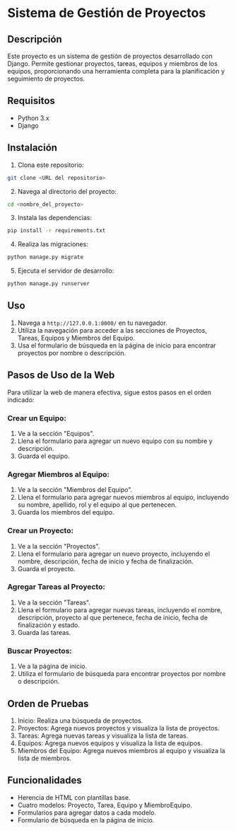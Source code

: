 # Sistema de Gestión de Proyectos

## Descripción

Este proyecto es un sistema de gestión de proyectos desarrollado con Django. Permite gestionar proyectos, tareas, equipos y miembros de los equipos, proporcionando una herramienta completa para la planificación y seguimiento de proyectos.

## Requisitos

- Python 3.x
- Django

## Instalación

1. Clona este repositorio: 
```bash
git clone <URL del repositorio>
```
2. Navega al directorio del proyecto: 
```bash
cd <nombre_del_proyecto>
```
3. Instala las dependencias: 
```bash
pip install -r requirements.txt
```
4. Realiza las migraciones: 
```bash
python manage.py migrate
```
5. Ejecuta el servidor de desarrollo: 
```bash
python manage.py runserver
```

## Uso

1. Navega a `http://127.0.0.1:8000/` en tu navegador.
2. Utiliza la navegación para acceder a las secciones de Proyectos, Tareas, Equipos y Miembros del Equipo.
3. Usa el formulario de búsqueda en la página de inicio para encontrar proyectos por nombre o descripción.

## Pasos de Uso de la Web
Para utilizar la web de manera efectiva, sigue estos pasos en el orden indicado:

### Crear un Equipo:
1. Ve a la sección "Equipos".
2. Llena el formulario para agregar un nuevo equipo con su nombre y descripción.
3. Guarda el equipo.

### Agregar Miembros al Equipo:
1. Ve a la sección "Miembros del Equipo".
2. Llena el formulario para agregar nuevos miembros al equipo, incluyendo su nombre, apellido, rol y el equipo al que pertenecen.
3. Guarda los miembros del equipo.

### Crear un Proyecto:
1. Ve a la sección "Proyectos".
2. Llena el formulario para agregar un nuevo proyecto, incluyendo el nombre, descripción, fecha de inicio y fecha de finalización.
3. Guarda el proyecto.

### Agregar Tareas al Proyecto:
1. Ve a la sección "Tareas".
2. Llena el formulario para agregar nuevas tareas, incluyendo el nombre, descripción, proyecto al que pertenece, fecha de inicio, fecha de finalización y estado.
3. Guarda las tareas.

### Buscar Proyectos:
1. Ve a la página de inicio.
2. Utiliza el formulario de búsqueda para encontrar proyectos por nombre o descripción.


## Orden de Pruebas

1. Inicio: Realiza una búsqueda de proyectos.
2. Proyectos: Agrega nuevos proyectos y visualiza la lista de proyectos.
3. Tareas: Agrega nuevas tareas y visualiza la lista de tareas.
4. Equipos: Agrega nuevos equipos y visualiza la lista de equipos.
5. Miembros del Equipo: Agrega nuevos miembros al equipo y visualiza la lista de miembros.

## Funcionalidades

- Herencia de HTML con plantillas base.
- Cuatro modelos: Proyecto, Tarea, Equipo y MiembroEquipo.
- Formularios para agregar datos a cada modelo.
- Formulario de búsqueda en la página de inicio.




